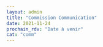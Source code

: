 ```yaml
---
layout: admin
title: "Commission Communication"
date: 2021-11-24
prochain_rdv: "Date à venir"
cat: "comm"
---
```

